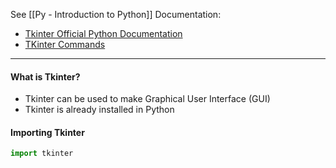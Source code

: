 See [[Py - Introduction to Python]]
Documentation:
* [Tkinter Official Python Documentation](https://docs.python.org/3/library/tk.html)
* [TKinter Commands](https://tcl.tk/man/tcl8.6/TkCmd/contents.htm)

---
#### What is Tkinter?
* Tkinter can be used to make Graphical User Interface (GUI)
* Tkinter is already installed in Python
#### Importing Tkinter
```python
import tkinter
```

